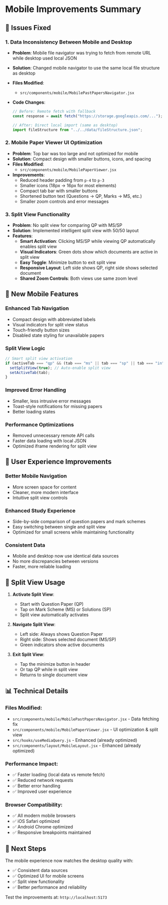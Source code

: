 # Mobile Improvements Summary

## 🔧 Issues Fixed

### 1. **Data Inconsistency Between Mobile and Desktop**

- **Problem**: Mobile file navigator was trying to fetch from remote URL while desktop used local JSON
- **Solution**: Changed mobile navigator to use the same local file structure as desktop
- **Files Modified**:
  - `src/components/mobile/MobilePastPapersNavigator.jsx`
- **Code Changes**:

  ```javascript
  // Before: Remote fetch with fallback
  const response = await fetch("https://storage.googleapis.com/...");

  // After: Direct local import (same as desktop)
  import fileStructure from "../../data/fileStructure.json";
  ```

### 2. **Mobile Paper Viewer UI Optimization**

- **Problem**: Top bar was too large and not optimized for mobile
- **Solution**: Compact design with smaller buttons, icons, and spacing
- **Files Modified**:
  - `src/components/mobile/MobilePaperViewer.jsx`
- **Improvements**:
  - Reduced header padding from `p-4` to `p-3`
  - Smaller icons (18px → 16px for most elements)
  - Compact tab bar with smaller buttons
  - Shortened button text (Questions → QP, Marks → MS, etc.)
  - Smaller zoom controls and error messages

### 3. **Split View Functionality**

- **Problem**: No split view for comparing QP with MS/SP
- **Solution**: Implemented intelligent split view with 50/50 layout
- **Features**:
  - **Smart Activation**: Clicking MS/SP while viewing QP automatically enables split view
  - **Visual Indicators**: Green dots show which documents are active in split view
  - **Easy Toggle**: Minimize button to exit split view
  - **Responsive Layout**: Left side shows QP, right side shows selected document
  - **Shared Zoom Controls**: Both views use same zoom level

## 📱 New Mobile Features

### **Enhanced Tab Navigation**

- Compact design with abbreviated labels
- Visual indicators for split view status
- Touch-friendly button sizes
- Disabled state styling for unavailable papers

### **Split View Logic**

```javascript
// Smart split view activation
if (activeTab === "qp" && (tab === "ms" || tab === "sp" || tab === "in")) {
  setSplitView(true); // Auto-enable split view
  setActiveTab(tab);
}
```

### **Improved Error Handling**

- Smaller, less intrusive error messages
- Toast-style notifications for missing papers
- Better loading states

### **Performance Optimizations**

- Removed unnecessary remote API calls
- Faster data loading with local JSON
- Optimized iframe rendering for split view

## 🎯 User Experience Improvements

### **Better Mobile Navigation**

- More screen space for content
- Cleaner, more modern interface
- Intuitive split view controls

### **Enhanced Study Experience**

- Side-by-side comparison of question papers and mark schemes
- Easy switching between single and split view
- Optimized for small screens while maintaining functionality

### **Consistent Data**

- Mobile and desktop now use identical data sources
- No more discrepancies between versions
- Faster, more reliable loading

## 🔄 Split View Usage

1. **Activate Split View**:

   - Start with Question Paper (QP)
   - Tap on Mark Scheme (MS) or Solutions (SP)
   - Split view automatically activates

2. **Navigate Split View**:

   - Left side: Always shows Question Paper
   - Right side: Shows selected document (MS/SP)
   - Green indicators show active documents

3. **Exit Split View**:
   - Tap the minimize button in header
   - Or tap QP while in split view
   - Returns to single document view

## 📊 Technical Details

### **Files Modified**:

- `src/components/mobile/MobilePastPapersNavigator.jsx` - Data fetching fix
- `src/components/mobile/MobilePaperViewer.jsx` - UI optimization & split view
- `src/hooks/useMediaQuery.js` - Enhanced (already optimized)
- `src/components/layout/MobileLayout.jsx` - Enhanced (already optimized)

### **Performance Impact**:

- ✅ Faster loading (local data vs remote fetch)
- ✅ Reduced network requests
- ✅ Better error handling
- ✅ Improved user experience

### **Browser Compatibility**:

- ✅ All modern mobile browsers
- ✅ iOS Safari optimized
- ✅ Android Chrome optimized
- ✅ Responsive breakpoints maintained

## 🚀 Next Steps

The mobile experience now matches the desktop quality with:

- ✅ Consistent data sources
- ✅ Optimized UI for mobile screens
- ✅ Split view functionality
- ✅ Better performance and reliability

Test the improvements at: `http://localhost:5173`
